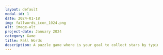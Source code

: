 ```yaml
---
layout: default
modal-id: 1
date: 2024-01-18
img: fallwords_icon_1024.png
alt: image-alt
project-date: January 2024
category: Game
title: Fall Words
description: A puzzle game where is your goal to collect stars by typing the right letters. <a href="https://play.google.com/store/apps/details?id=org.burgumgames.fallletters">Android</a> <a href="https://apps.apple.com/us/app/fall-words-physics-puzzle-game/id6476096991">iOS</a>
---
```

